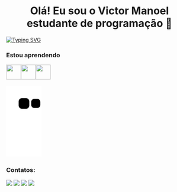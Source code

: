 <h1 align="center">Olá! Eu sou o Victor Manoel estudante de programação 🖖</h1>

[![Typing SVG](https://readme-typing-svg.herokuapp.com?size=18&color=FFFFFF&center=falso&vCenter=falso&multiline=true&lines=-+%F0%9F%A7%91%E2%80%8D%F0%9F%8E%93Desenvolvimento+de+Sistemas;-+%F0%9F%93%98Python+Fluente)](https://git.io/typing-svg)

### Estou aprendendo


<img src="https://cdn.jsdelivr.net/gh/devicons/devicon/icons/python/python-original.svg" width="40" height="40"/><img src="https://cdn.jsdelivr.net/gh/devicons/devicon/icons/mysql/mysql-original.svg" width="40" height="40"/><img src="https://cdn.jsdelivr.net/gh/devicons/devicon/icons/amazonwebservices/amazonwebservices-original-wordmark.svg" width="40" height="40"/>  
                  
![Snake animation](https://github.com/mvictorsilva/mvictorsilva/blob/output/github-contribution-grid-snake.svg)

### Contatos:

<div>
<a href="https://discord.gg/CRNcWFXG" target="_blank"><img src="https://img.shields.io/badge/Discord-7289DA?style=for-the-badge&logo=discord&logoColor=white" target="_blank"></a>
<a href="https://www.instagram.com/victor_alvesilva/" target="_blank"><img src="https://img.shields.io/badge/-Instagram-%23E4405F?style=for-the-badge&logo=instagram&logoColor=white" target="_blank"></a>
<a href = "mailto:victormanoel@pydev.com.br"><img src="https://img.shields.io/badge/Gmail-D14836?style=for-the-badge&logo=gmail&logoColor=white" target="_blank"></a>
<a href="https://www.linkedin.com/in/victormanoel-pydev/" target="_blank"><img src="https://img.shields.io/badge/-LinkedIn-%230077B5?style=for-the-badge&logo=linkedin&logoColor=white" target="_blank"></a>   
</div>

